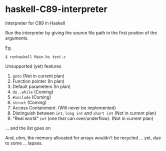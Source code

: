 # haskell-C89-interpreter
Interpreter for C89 in Haskell

Run the interpreter by giving the source file path in the first positon of the arguments.

Eg.

    $ runhaskell Main.hs test.c

Unsupported (yet) features

1. `goto` (Not in current plan)
2. Function pointer (In plan)
3. Default parameters (In plan)
4. `do..while` (Coming)
5. `#include` (Coming)
6. `struct` (Coming)
7. Access Containment. (Will never be implemented)
8. Distinguish between `int`, `long int` and `short int` (Not in current plan)
9. "Real world" `int` (one that can over/underflow). (Not in current plan)

... and the list goes on

And, uhm, the memory allocated for arrays wouldn't be recycled ... yet, due to some ... lapses.
